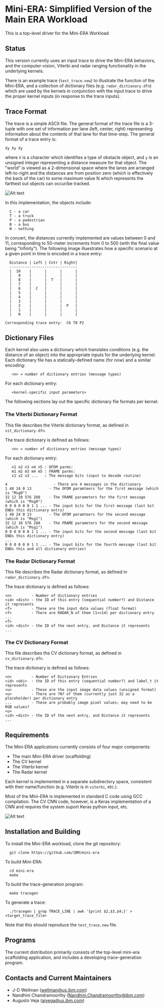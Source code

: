 # Mini-ERA: Simplified Version of the Main ERA Workload

This is a top-level driver for the Mini-ERA Workload

## Status

This version currently uses an input trace to drive the Mini-ERA behaviors, and the computer-vision, Viterbi and radar ranging functionality in the underlying kernels.

There is an example trace (`test_trace.new`) to illustrate the funciton of the Mini-ERA, and a collection of dictionary files (e.g. `radar_dictionary.dfn`) which are used by the kernels in conjunction with the input trace to drive the proper kernel inputs (in response to the trace inputs).


## Trace Format

The trace is a simple ASCII file. The general format of the trace file is a 3-tuple with one set of information per lane (left, center, right) representing information about the contents of that lane for that time-step. The general format of a trace entry is:

```
Xy Xy Xy
```

where `X` is a character which identifies a type of obstacle object, and `y` is an unsigned integer representing a distance measure for that object. The "world" is viewed as a 2-dimensional space where the lanes are arranged left-to-right and the distances are from position zero (which is effectively the back of the car) to some maximum value N which represents the farthest out objects can occur/be tracked.

![Alt text](/mini_era.png?raw=true "Mini-ERA")

In this implementation, the objects include:

```
  C - a car
  T - a truck
  P - a pedestrian
  B - a bus
  N - nothing
```

In concert, the distances currently implemented are values between 0 and 11, corresponding to 50-meter increments from 0 to 500 (with the final value being "Infinity"). The following image illuestrates how a specific scenario at a given point in time is encoded in a trace entry:

```
  Distance | Left | Cntr | Right|
  -------------------------------
  |  10    |      |      |      |
  |   9    |      |      |      |
  |   8    |      |  T   |      |
  |   7    |      |      |      |
  |   6    |  C   |      |      |
  |   5    |      |      |      |
  |   4    |      |      |      |
  |   3    |      |      |      |
  |   2    |      |      |  P   |
  |   1    |      |      |      |
  |   0    |      |      |      |

Corresponding trace entry:  C6 T8 P2 
```

## Dictionary Files

Each kernel also uses a dictionary which translates conditions (e.g. the distance of an object) into the appropriate inputs for the underlying kernel. Each dictionary file has a statically-defined name (for now) and a similar encoding:

```
   <n> = number of dictionary entries (message types)
```

For each dictionary entry:

```
   <kernel-specific input parameters>
```

The following sections lay out the specific dictionary file formats per kernel.


### The Viterbi Dictionary Format

This file describes the Viterbi dictionary format, as defined in `vit_dictionary.dfn`.

The trace dictionary is defined as follows:

```
   <n> = number of dictionary entries (message types)
```

For each dictionary entry:

```
   n1 n2 n3 n4 n5 : OFDM parms: 
   m1 m2 m3 m4 m5 : FRAME parms:
   x1 x2 x3 ...   : The message bits (input to decode routine)
```

```
4   	              - There are 4 messages in the dictionary
1 48 24 0 13  	    - The OFDM paramteers for the first message (which is "Msg0")
32 12 10 576 288    - The FRAME parameters for the first message (which is "Msg0")
0 0 0 0 0 0 1 1 ... - The input bits for the first message (last bit ENDs this dictionary entry)
1 48 24 0 13  	    - The OFDM paramteers for the second message (which is "Msg1")
32 12 10 576 288    - The FRAME parameters for the second message (which is "Msg1")
0 0 0 0 0 0 1 1 ... - The input bits for the second message (last bit ENDs this dictionary entry)
...
0 0 0 0 0 0 1 1 ... - The input bits for the fourth message (last bit ENDs this and all dictionary entries)
```
 
### The Radar Dictionary Format

This file describes the Radar dictionary format, as defined in `radar_dictionary.dfn`.

The trace dictionary is defined as follows:

```
<n>         - Number of dictionary entries
<id> <dist> - the ID of this entry (sequential number?) and Distance it represents
<f>         - These are the input data values (float format)
<f>         - There are RADAR_N of them (1<<14) per dictionary entry
...
<f>
<id> <dist> - the ID of the next entry, and Distance it represents
...
```

### The CV Dictionary Format

This file describes the CV dictionary format, as defined in `cv_dictionary.dfn`.

The trace dictionary is defined as follows:

```
<n>         - Number of Dictionary Entries
<id> <obj>  - the ID of this entry (sequential number?) and label_t it represents
<u>         - These are the input image data values (unsigned format)
<u>         - There are ?N? of them (currently just 32 as a placeholder) per dictionary entry
...         - These are probably image pixel values; may need to be RGB values?
<u>
<id> <dist> - the ID of the next entry, and Distance it represents
...
```

## Requirements

The Mini-ERA applications currently consists of four major components:

 - The main Mini-ERA driver (scaffolding)
 - The CV kernel
 - The Viterbi kernel
 - The Radar kernel

Each kernel is implemented in a separate subdirectory space, consistent with their name/function (e.g. Viterbi is in `viterbi`, etc.).

Most of the Mini-ERA is implemented in standard C code using GCC compilation. The CV CNN code, however, is a Keras implementation of a CNN and requires
the system suport Keras python input, etc.

![Alt text](/block_diagram.png?raw=true "Mini-ERA")


## Installation and Building

To install the Mini-ERA workload, clone the git repository:

```
  git clone https://github.com/IBM/mini-era
```

To build Mini-ERA:

```
  cd mini-era
  make
```

To build the trace-generation program:

```
  make tracegen
```

To generate a trace:

```
  ./tracegen | grep TRACE_LINE | awk '{print $2,$3,$4;}' > <target_trace_file>
```

Note that this should reproduce the `test_trace.new` file.


## Programs

The current distribution primarily consists of the top-level mini-era scaffolding application, and includes a developing trace-generation program.


## Contacts and Current Maintainers

 - J-D Wellman (wellman@us.ibm.com)
 - Nandhini Chandramoorthy (Nandhini.Chandramoorthy@ibm.com)
 - Augusto Veja (ajvega@us.ibm.com)
